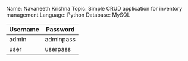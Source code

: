 Name: Navaneeth Krishna
Topic: Simple CRUD application for inventory management
Language: Python        Database: MySQL

| Username  | Password |
| ------------- | ------------- |
| admin  | adminpass  |
| user  | userpass  |
